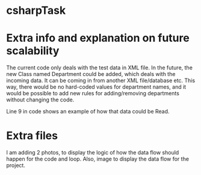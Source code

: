 # csharpTask

# Extra info and explanation on future scalability

The current code only deals with the test data in XML file.
In the future, the new Class named Department could be added, which deals with the incoming data. It can be coming in from another XML file/database etc. 
This way, there would be no hard-coded values for department names, and it would be possible to add new rules for adding/removing departments without changing the code.

Line 9 in code shows an example of how that data could be Read. 

# Extra files

I am adding 2 photos, to display the logic of how the data flow should happen for the code and loop.
Also, image to display the data flow for the project. 

